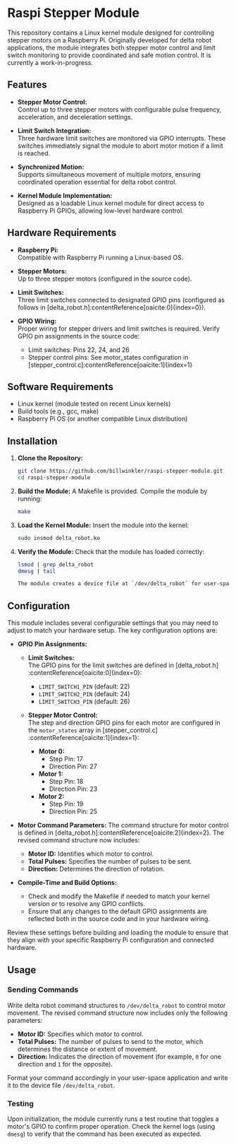 # Raspi Stepper Module

This repository contains a Linux kernel module designed for controlling stepper motors on a Raspberry Pi. Originally developed for delta robot applications, the module integrates both stepper motor control and limit switch monitoring to provide coordinated and safe motion control.  It is currently a work-in-progress.

## Features

- **Stepper Motor Control:**  
  Control up to three stepper motors with configurable pulse frequency, acceleration, and deceleration settings.

- **Limit Switch Integration:**  
  Three hardware limit switches are monitored via GPIO interrupts. These switches immediately signal the module to abort motor motion if a limit is reached.

- **Synchronized Motion:**  
  Supports simultaneous movement of multiple motors, ensuring coordinated operation essential for delta robot control.

- **Kernel Module Implementation:**  
  Designed as a loadable Linux kernel module for direct access to Raspberry Pi GPIOs, allowing low-level hardware control.

## Hardware Requirements

- **Raspberry Pi:**  
  Compatible with Raspberry Pi running a Linux-based OS.

- **Stepper Motors:**  
  Up to three stepper motors (configured in the source code).

- **Limit Switches:**  
  Three limit switches connected to designated GPIO pins (configured as follows in [delta_robot.h]&#8203;:contentReference[oaicite:0]{index=0}).

- **GPIO Wiring:**  
  Proper wiring for stepper drivers and limit switches is required. Verify GPIO pin assignments in the source code:
  - Limit switches: Pins 22, 24, and 26
  - Stepper control pins: See motor_states configuration in [stepper_control.c]&#8203;:contentReference[oaicite:1]{index=1}

## Software Requirements

- Linux kernel (module tested on recent Linux kernels)
- Build tools (e.g., gcc, make)
- Raspberry Pi OS (or another compatible Linux distribution)

## Installation

1. **Clone the Repository:**

   ```bash
   git clone https://github.com/billwinkler/raspi-stepper-module.git
   cd raspi-stepper-module
2. **Build the Module:**
   A Makefile is provided. Compile the module by running:
   ```bash
   make
3. **Load the Kernel Module:**
Insert the module into the kernel:
   ```bash
   sudo insmod delta_robot.ko
   
4. **Verify the Module:**
   Check that the module has loaded correctly:
   ```bash
   lsmod | grep delta_robot
   dmesg | tail
   
   The module creates a device file at `/dev/delta_robot` for user-space interaction.
   
## Configuration

This module includes several configurable settings that you may need to adjust to match your hardware setup. The key configuration options are:

- **GPIO Pin Assignments:**
  - **Limit Switches:**  
    The GPIO pins for the limit switches are defined in [delta_robot.h]&#8203;:contentReference[oaicite:0]{index=0}:
    - `LIMIT_SWITCH1_PIN` (default: 22)
    - `LIMIT_SWITCH2_PIN` (default: 24)
    - `LIMIT_SWITCH3_PIN` (default: 26)
  
  - **Stepper Motor Control:**  
    The step and direction GPIO pins for each motor are configured in the `motor_states` array in [stepper_control.c]&#8203;:contentReference[oaicite:1]{index=1}:
    - **Motor 0:**  
      - Step Pin: 17  
      - Direction Pin: 27
    - **Motor 1:**  
      - Step Pin: 18  
      - Direction Pin: 23
    - **Motor 2:**  
      - Step Pin: 19  
      - Direction Pin: 25

- **Motor Command Parameters:**
  The command structure for motor control is defined in [delta_robot.h]&#8203;:contentReference[oaicite:2]{index=2}. The revised command structure now includes:
  - **Motor ID:** Identifies which motor to control.
  - **Total Pulses:** Specifies the number of pulses to be sent.
  - **Direction:** Determines the direction of rotation.

- **Compile-Time and Build Options:**
  - Check and modify the Makefile if needed to match your kernel version or to resolve any GPIO conflicts.
  - Ensure that any changes to the default GPIO assignments are reflected both in the source code and in your hardware wiring.

Review these settings before building and loading the module to ensure that they align with your specific Raspberry Pi configuration and connected hardware.

## Usage

### Sending Commands

Write delta robot command structures to `/dev/delta_robot` to control motor movement. The revised command structure now includes only the following parameters:

- **Motor ID:** Specifies which motor to control.
- **Total Pulses:** The number of pulses to send to the motor, which determines the distance or extent of movement.
- **Direction:** Indicates the direction of movement (for example, `0` for one direction and `1` for the opposite).

Format your command accordingly in your user-space application and write it to the device file `/dev/delta_robot`.

### Testing

Upon initialization, the module currently runs a test routine that toggles a motor's GPIO to confirm proper operation. Check the kernel logs (using `dmesg`) to verify that the command has been executed as expected.


